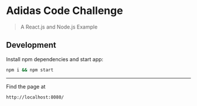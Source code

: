 # Adidas Code Challenge
> A React.js and Node.js Example

## Development

Install npm dependencies and start app:

```bash
npm i && npm start
```

________

Find the page at 
```bash
http://localhost:8080/
```